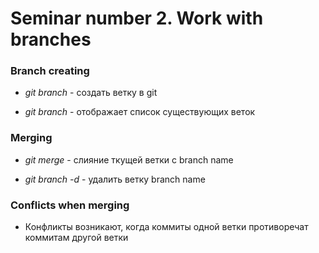 # Seminar number 2. Work with branches

### Branch creating

* *git branch <name>* - создать ветку в git

* *git branch* - отображает список существующих веток

### Merging

* *git merge <branch name>* - слияние ткущей ветки с branch name

* *git branch -d <branch name>* - удалить ветку branch name


### Conflicts when merging

* Конфликты возникают, когда коммиты одной ветки противоречат коммитам другой ветки
